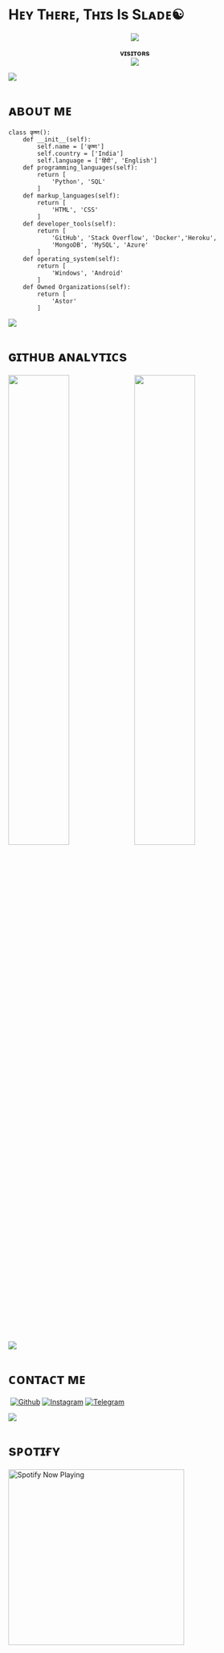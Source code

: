 

<h1> <href="https://github.com/spryslade/Slade-Git-Readme/blob/master/resources/codes.webp" width="70px"> Hᴇʏ Tʜᴇʀᴇ, Tʜɪs Is Sʟᴀᴅᴇ☯ </h1>

<p align="center">
<img src="https://telegra.ph/file/398fee9f3c148e3b2eb51.jpg">
</p>

<p align="center">
    <b>ᴠɪsɪᴛᴏʀs</b><br>
       <img align="middle" src="https://profile-counter.glitch.me/spryslade/count.svg" />
</p>

[<img src="https://github.com/spryslade/Slade-Git-Readme/blob/master/resources/hr.gif"/>](https://github.com/spryslade)

<h1> <href="https://github.com/spryslade/Slade-Git-Readme/blob/master/resources/anon.webp" width="55px"> ᴀʙᴏᴜᴛ ᴍᴇ </h1>

```python3
class कृष्ण():
    def __init__(self):
        self.name = ['कृष्ण']
        self.country = ['India']
        self.language = ['हिंदी', 'English']
    def programming_languages(self):
        return [
            'Python', 'SQL'
        ]
    def markup_languages(self):
        return [
            'HTML', 'CSS'
        ]
    def developer_tools(self):
        return [
            'GitHub', 'Stack Overflow', 'Docker','Heroku',
            'MongoDB', 'MySQL', 'Azure'
        ]
    def operating_system(self):
        return [
            'Windows', 'Android'
        ]
    def Owned Organizations(self):
        return [
            'Astor'
        ]
 ```
 [<img src="https://github.com/spryslade/Slade-Git-Readme/blob/master/resources/hr.gif"/>](https://github.com/spryslade)
   
<h1> <href = "https://github.com/spryslade/Slade-Git-Readme/blob/master/resources/analytics.webp" width="57px"> ɢɪᴛʜᴜʙ ᴀɴᴀʟʏᴛɪᴄs </h1>

[<img src="https://github-readme-stats.vercel.app/api?username=spryslade&count_private=true&show_icons=true&theme=chartreuse-dark&custom_title=SLADE%27S+Github+Stats:-&include_all_commits=true&hide_border=true&bg_color=000000" width="49%">](https://github.com/spryslade)  [<img src="https://github-readme-streak-stats.herokuapp.com/?user=spryslade&theme=chartreuse-dark&hide_border=True&bg_color=000000" width="49%">](https://github.com/spryslade)

[<img src="https://github.com/spryslade/Slade-Git-Readme/blob/master/resources/hr.gif"/>](https://github.com/spryslade)
    
<h1> <href="https://github.com/spryslade/Slade-Git-Readme/blob/master/resources/anon.webp" width="55px">  ᴄᴏɴᴛᴀᴄᴛ ᴍᴇ</h1>
    
<a href="https://open.spotify.com/user/dfrjnf1uxpkfzb2yes1mj9sqx?si=F7PO8_ALQrK5tTFp5Adskg&utm_source=copy-link"><img src="https://img.shields.io/badge/Spotify-1ED760?&style=for-the-badge&logo=spotify&logoColor=white" alt="" srcset=""></a>
[![Github](https://img.shields.io/badge/-Github-181717?style=for-the-badge&logo=Github&logoColor=white)](https://github.com/spryslade)
[![Instagram](https://img.shields.io/badge/Instagram-Maroon?style=for-the-badge&logo=instagram&logoColor=white)](https://www.instagram.com/spryslade)
[![Telegram](https://img.shields.io/badge/Telegram-2CA5E0?style=for-the-badge&logo=telegram&logoColor=white)](https://t.me/spryslade)
  
[<img src="https://github.com/spryslade/Slade-Git-Readme/blob/master/resources/hr.gif"/>](https://github.com/spryslade)

<h1> <href="https://github.com/spryslade/Slade-Git-Readme/blob/master/resources/anon.webp" width="55px">  sᴘᴏᴛɪғʏ</h1>
    
<a href="https://open.spotify.com/user/dfrjnf1uxpkfzb2yes1mj9sqx?si=pVC68Dc_Sn2xtUU52YNMuw&utm_source=copy-link" target="_blank"><img src="https://now-playing-on-spotify.vercel.app/api/spotify" alt="Spotify Now Playing" width="350"/></a>
</p>
